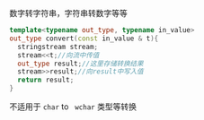 数字转字符串，字符串转数字等等

```cpp
template<typename out_type, typename in_value>  
out_type convert(const in_value & t){  
  stringstream stream;  
  stream<<t;//向流中传值  
  out_type result;//这里存储转换结果  
  stream>>result;//向result中写入值  
  return result;  
}
```

不适用于 `char` to ` wchar` 类型等转换

